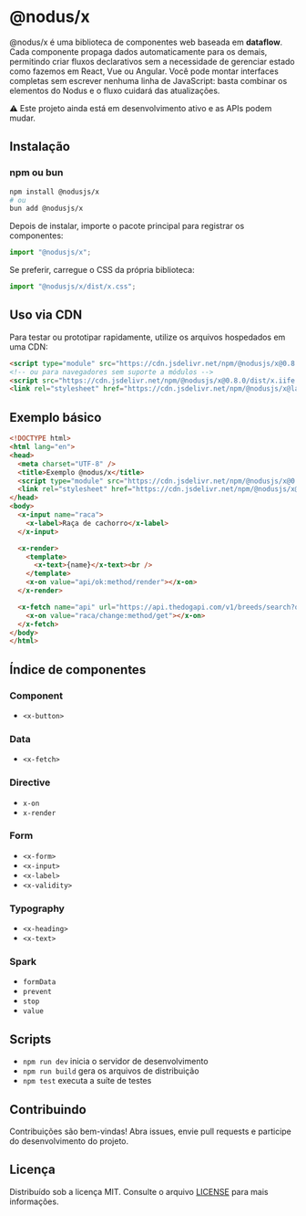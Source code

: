 # @nodus/x

@nodus/x é uma biblioteca de componentes web baseada em **dataflow**. Cada componente propaga dados automaticamente para os demais, permitindo criar fluxos declarativos sem a necessidade de gerenciar estado como fazemos em React, Vue ou Angular. Você pode montar interfaces completas sem escrever nenhuma linha de JavaScript: basta combinar os elementos do Nodus e o fluxo cuidará das atualizações.

⚠️ Este projeto ainda está em desenvolvimento ativo e as APIs podem mudar.

## Instalação

### npm ou bun

```bash
npm install @nodusjs/x
# ou
bun add @nodusjs/x
```

Depois de instalar, importe o pacote principal para registrar os componentes:

```javascript
import "@nodusjs/x";
```

Se preferir, carregue o CSS da própria biblioteca:

```javascript
import "@nodusjs/x/dist/x.css";
```

## Uso via CDN

Para testar ou prototipar rapidamente, utilize os arquivos hospedados em uma CDN:

```html
<script type="module" src="https://cdn.jsdelivr.net/npm/@nodusjs/x@0.8.0/dist/x.js"></script>
<!-- ou para navegadores sem suporte a módulos -->
<script src="https://cdn.jsdelivr.net/npm/@nodusjs/x@0.8.0/dist/x.iife.js"></script>
<link rel="stylesheet" href="https://cdn.jsdelivr.net/npm/@nodusjs/x@latest/dist/x.css">
```

## Exemplo básico

```html
<!DOCTYPE html>
<html lang="en">
<head>
  <meta charset="UTF-8" />
  <title>Exemplo @nodus/x</title>
  <script type="module" src="https://cdn.jsdelivr.net/npm/@nodusjs/x@0.8.0/dist/x.js"></script>
  <link rel="stylesheet" href="https://cdn.jsdelivr.net/npm/@nodusjs/x@latest/dist/x.css">
</head>
<body>
  <x-input name="raca">
    <x-label>Raça de cachorro</x-label>
  </x-input>

  <x-render>
    <template>
      <x-text>{name}</x-text><br />
    </template>
    <x-on value="api/ok:method/render"></x-on>
  </x-render>

  <x-fetch name="api" url="https://api.thedogapi.com/v1/breeds/search?q={}">
    <x-on value="raca/change:method/get"></x-on>
  </x-fetch>
</body>
</html>
```

## Índice de componentes

### Component
- `<x-button>`

### Data
- `<x-fetch>`

### Directive
- `x-on`
- `x-render`

### Form
- `<x-form>`
- `<x-input>`
- `<x-label>`
- `<x-validity>`

### Typography
- `<x-heading>`
- `<x-text>`


### Spark
- `formData`
- `prevent`
- `stop`
- `value`


## Scripts

- `npm run dev` inicia o servidor de desenvolvimento
- `npm run build` gera os arquivos de distribuição
- `npm test` executa a suíte de testes

## Contribuindo

Contribuições são bem-vindas! Abra issues, envie pull requests e participe do desenvolvimento do projeto.

## Licença

Distribuído sob a licença MIT. Consulte o arquivo [LICENSE](LICENSE) para mais informações.

